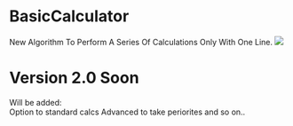 # BasicCalculator
New Algorithm To Perform A Series Of Calculations Only With One Line.
<img src="https://i.ibb.co/SwK0Pnt/Preview.png">
# Version 2.0 Soon 
Will be added:</br>
Option to standard calcs
Advanced to take periorites and so on..
